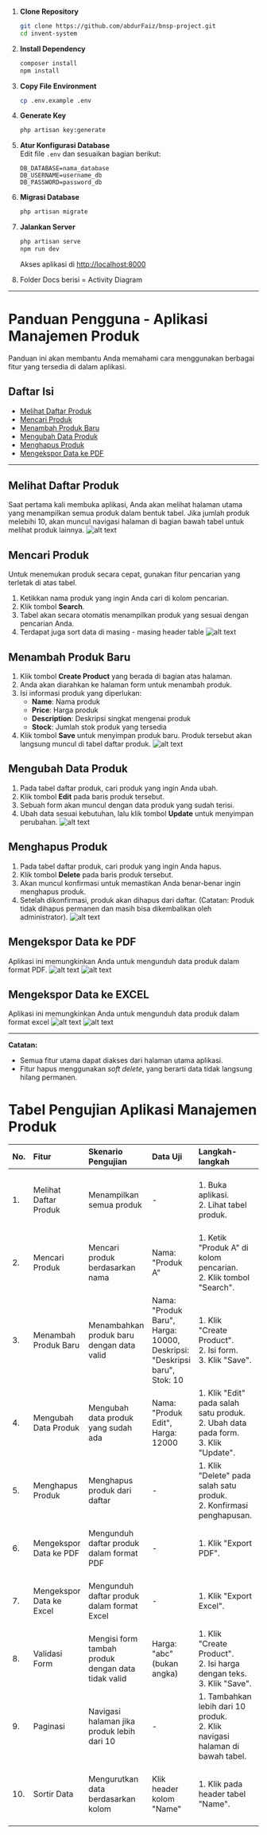
1. **Clone Repository**

    ```bash
    git clone https://github.com/abdurFaiz/bnsp-project.git
    cd invent-system
    ```

2. **Install Dependency**

    ```bash
    composer install
    npm install
    ```

3. **Copy File Environment**

    ```bash
    cp .env.example .env
    ```

4. **Generate Key**

    ```bash
    php artisan key:generate
    ```

5. **Atur Konfigurasi Database**  
   Edit file `.env` dan sesuaikan bagian berikut:

    ```
    DB_DATABASE=nama_database
    DB_USERNAME=username_db
    DB_PASSWORD=password_db
    ```

6. **Migrasi Database**

    ```bash
    php artisan migrate
    ```

7. **Jalankan Server**
    ```bash
    php artisan serve
    npm run dev
    ```
    Akses aplikasi di [http://localhost:8000](http://localhost:8000)

8. Folder Docs berisi = Activity Diagram
---

# Panduan Pengguna - Aplikasi Manajemen Produk

Panduan ini akan membantu Anda memahami cara menggunakan berbagai fitur yang tersedia di dalam aplikasi.

## Daftar Isi
- [Melihat Daftar Produk](#melihat-daftar-produk)
- [Mencari Produk](#mencari-produk)
- [Menambah Produk Baru](#menambah-produk-baru)
- [Mengubah Data Produk](#mengubah-data-produk)
- [Menghapus Produk](#menghapus-produk)
- [Mengekspor Data ke PDF](#mengekspor-data-ke-pdf-excel)

---

## Melihat Daftar Produk
Saat pertama kali membuka aplikasi, Anda akan melihat halaman utama yang menampilkan semua produk dalam bentuk tabel. Jika jumlah produk melebihi 10, akan muncul navigasi halaman di bagian bawah tabel untuk melihat produk lainnya.
![alt text](image.png)

## Mencari Produk
Untuk menemukan produk secara cepat, gunakan fitur pencarian yang terletak di atas tabel.
1. Ketikkan nama produk yang ingin Anda cari di kolom pencarian.
2. Klik tombol **Search**.
3. Tabel akan secara otomatis menampilkan produk yang sesuai dengan pencarian Anda.
4. Terdapat juga sort data di masing - masing header table
![alt text](image-1.png)

## Menambah Produk Baru
1. Klik tombol **Create Product** yang berada di bagian atas halaman.
2. Anda akan diarahkan ke halaman form untuk menambah produk.
3. Isi informasi produk yang diperlukan:
    - **Name**: Nama produk
    - **Price**: Harga produk
    - **Description**: Deskripsi singkat mengenai produk
    - **Stock**: Jumlah stok produk yang tersedia
4. Klik tombol **Save** untuk menyimpan produk baru. Produk tersebut akan langsung muncul di tabel daftar produk.
![alt text](image-2.png)

## Mengubah Data Produk
1. Pada tabel daftar produk, cari produk yang ingin Anda ubah.
2. Klik tombol **Edit** pada baris produk tersebut.
3. Sebuah form akan muncul dengan data produk yang sudah terisi.
4. Ubah data sesuai kebutuhan, lalu klik tombol **Update** untuk menyimpan perubahan.
![alt text](image-3.png)

## Menghapus Produk
1. Pada tabel daftar produk, cari produk yang ingin Anda hapus.
2. Klik tombol **Delete** pada baris produk tersebut.
3. Akan muncul konfirmasi untuk memastikan Anda benar-benar ingin menghapus produk.
4. Setelah dikonfirmasi, produk akan dihapus dari daftar. (Catatan: Produk tidak dihapus permanen dan masih bisa dikembalikan oleh administrator).
![alt text](image-4.png)

## Mengekspor Data ke PDF
Aplikasi ini memungkinkan Anda untuk mengunduh data produk dalam format PDF.
![alt text](image-5.png)
![alt text](image-6.png)

## Mengekspor Data ke EXCEL
Aplikasi ini memungkinkan Anda untuk mengunduh data produk dalam format excel
![alt text](image-7.png)
![alt text](image-8.png)

---

**Catatan:**
-   Semua fitur utama dapat diakses dari halaman utama aplikasi.
-   Fitur hapus menggunakan *soft delete*, yang berarti data tidak langsung hilang permanen.

# Tabel Pengujian Aplikasi Manajemen Produk

| No. | Fitur                    | Skenario Pengujian                                 | Data Uji                                                                 | Langkah-langkah                                                                            | Hasil yang Diharapkan                                       | Hasil Pengujian | Status   |
| :-- | :----------------------- | :------------------------------------------------- | :----------------------------------------------------------------------- | :----------------------------------------------------------------------------------------- | :---------------------------------------------------------- | :-------------- | :------- |
| 1.  | Melihat Daftar Produk    | Menampilkan semua produk                           | -                                                                        | 1. Buka aplikasi. <br> 2. Lihat tabel produk.                                              | Tabel menampilkan semua produk yang ada di database.        | Sesuai          | Berhasil |
| 2.  | Mencari Produk           | Mencari produk berdasarkan nama                    | Nama: "Produk A"                                                         | 1. Ketik "Produk A" di kolom pencarian. <br> 2. Klik tombol "Search".                      | Tabel hanya menampilkan produk dengan nama "Produk A".      | Sesuai          | Berhasil |
| 3.  | Menambah Produk Baru     | Menambahkan produk baru dengan data valid          | Nama: "Produk Baru", Harga: 10000, Deskripsi: "Deskripsi baru", Stok: 10 | 1. Klik "Create Product". <br> 2. Isi form. <br> 3. Klik "Save".                           | Produk baru berhasil ditambahkan dan muncul di tabel.       | Sesuai          | Berhasil |
| 4.  | Mengubah Data Produk     | Mengubah data produk yang sudah ada                | Nama: "Produk Edit", Harga: 12000                                        | 1. Klik "Edit" pada salah satu produk. <br> 2. Ubah data pada form. <br> 3. Klik "Update". | Data produk berhasil diubah sesuai dengan input baru.       | Sesuai          | Berhasil |
| 5.  | Menghapus Produk         | Menghapus produk dari daftar                       | -                                                                        | 1. Klik "Delete" pada salah satu produk. <br> 2. Konfirmasi penghapusan.                   | Produk hilang dari daftar (soft delete).                    | Sesuai          | Berhasil |
| 6.  | Mengekspor Data ke PDF   | Mengunduh daftar produk dalam format PDF           | -                                                                        | 1. Klik "Export PDF".                                                                      | File PDF berisi data produk berhasil terunduh.              | Sesuai          | Berhasil |
| 7.  | Mengekspor Data ke Excel | Mengunduh daftar produk dalam format Excel         | -                                                                        | 1. Klik "Export Excel".                                                                    | File Excel berisi data produk berhasil terunduh.            | Sesuai          | Berhasil |
| 8.  | Validasi Form            | Mengisi form tambah produk dengan data tidak valid | Harga: "abc" (bukan angka)                                               | 1. Klik "Create Product". <br> 2. Isi harga dengan teks. <br> 3. Klik "Save".              | Muncul pesan error validasi bahwa harga harus berupa angka. | Sesuai          | Berhasil |
| 9.  | Paginasi                 | Navigasi halaman jika produk lebih dari 10         | -                                                                        | 1. Tambahkan lebih dari 10 produk. <br> 2. Klik navigasi halaman di bawah tabel.           | Pindah ke halaman produk berikutnya.                        | Sesuai          | Berhasil |
| 10. | Sortir Data              | Mengurutkan data berdasarkan kolom                 | Klik header kolom "Name"                                                 | 1. Klik pada header tabel "Name".                                                          | Data diurutkan berdasarkan nama produk (A-Z atau Z-A).      | Sesuai          | Berhasil |
